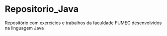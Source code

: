 # Repositorio_Java
 Repositório com exercícios e trabalhos da faculdade FUMEC desenvolvidos na linguagem Java
